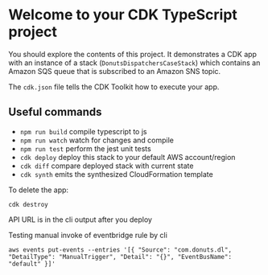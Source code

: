 # Welcome to your CDK TypeScript project

You should explore the contents of this project. It demonstrates a CDK app with an instance of a stack (`DonutsDispatchersCaseStack`)
which contains an Amazon SQS queue that is subscribed to an Amazon SNS topic.

The `cdk.json` file tells the CDK Toolkit how to execute your app.

## Useful commands

* `npm run build`   compile typescript to js
* `npm run watch`   watch for changes and compile
* `npm run test`    perform the jest unit tests
* `cdk deploy`      deploy this stack to your default AWS account/region
* `cdk diff`        compare deployed stack with current state
* `cdk synth`       emits the synthesized CloudFormation template

To delete the app:

`cdk destroy`


API URL is in the cli output after you deploy


Testing manual invoke of eventbridge rule by cli

```agsl
aws events put-events --entries '[{ "Source": "com.donuts.dl", "DetailType": "ManualTrigger", "Detail": "{}", "EventBusName": "default" }]'

```
